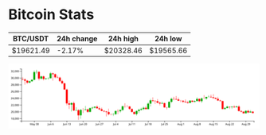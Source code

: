 # Bitcoin Stats

BTC/USDT|24h change|24h high|24h low|
|---|---|---|---|
|$19621.49|-2.17%|$20328.46|$19565.66|

<img src="./chart.svg">
